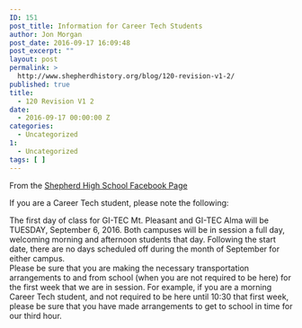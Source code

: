 ```yaml
---
ID: 151
post_title: Information for Career Tech Students
author: Jon Morgan
post_date: 2016-09-17 16:09:48
post_excerpt: ""
layout: post
permalink: >
  http://www.shepherdhistory.org/blog/120-revision-v1-2/
published: true
title:
  - 120 Revision V1 2
date:
  - 2016-09-17 00:00:00 Z
categories:
  - Uncategorized
1:
  - Uncategorized
tags: [ ]
---
```

From the <a class="c3" href="https://www.google.com/url?q=https://www.facebook.com/shepherdmihs/posts/506840606177696&amp;sa=D&amp;ust=1471647712490000&amp;usg=AFQjCNFsZggIucYg89DNGCokXAw3S_LJOQ">Shepherd High School Facebook Page</a>

If you are a Career Tech student, please note the following:

The first day of class for GI-TEC Mt. Pleasant and GI-TEC Alma will be TUESDAY, September 6, 2016. Both campuses will be in session a full day, welcoming morning and afternoon students that day. Following the start date, there are no days scheduled off during the month of September for either campus.<br />Please be sure that you are making the necessary transportation arrangements to and from school (when you are not required to be here) for the first week that we are in session. For example, if you are a morning Career Tech student, and not required to be here until 10:30 that first week, please be sure that you have made arrangements to get to school in time for our third hour.